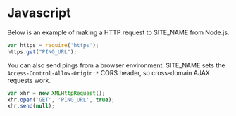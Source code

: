 # Javascript

Below is an example of making a HTTP request to SITE_NAME from Node.js.

```js
var https = require('https');
https.get("PING_URL");
```

You can also send pings from a browser environment. SITE_NAME sets the
`Access-Control-Allow-Origin:*` CORS header, so cross-domain AJAX requests work.

```js
var xhr = new XMLHttpRequest();
xhr.open('GET', 'PING_URL', true);
xhr.send(null);
```
